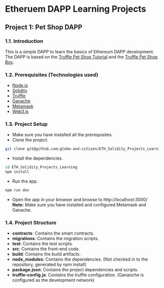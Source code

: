 # Etheruem DAPP Learning Projects

## Project 1: Pet Shop DAPP

### 1.1. Introduction

This is a simple DAPP to learn the basics of Ethereum DAPP development. The DAPP is based on the [Truffle Pet Shop Tutorial](https://www.trufflesuite.com/tutorials/pet-shop) and the [Truffle Pet Shop Box](https://www.trufflesuite.com/boxes/pet-shop).

### 1.2. Prerequisites (Technologies used)

- [Node.js](https://nodejs.org/en/)
- [Solidity](https://solidity.readthedocs.io/en/v0.7.4/)
- [Truffle](https://www.trufflesuite.com/truffle)
- [Ganache](https://www.trufflesuite.com/ganache)
- [Metamask](https://metamask.io/)
- [Web3.js](https://web3js.readthedocs.io/en/v1.3.0/)

### 1.3. Project Setup

- Make sure you have installed all the prerequisites.
- Clone the project.

```bash
git clone git@github.com:globe-and-citizen/ETH_Solidity_Projects_Learning.git
```

- Install the dependencies.

```bash
cd ETH_Solidity_Projects_Learning
npm install
```

- Run the app.

```bash
npm run dev
```

- Open the app in your browser and browse to http://localhost:3000/
  **Note:** Make sure you have installed and configured Metamask and Ganache.

### 1.4. Project Structure

- **contracts**: Contains the smart contracts.
- **migrations**: Contains the migration scripts.
- **test**: Contains the test scripts.
- **src**: Contains the front-end code.
- **build**: Contains the build artifacts.
- **node_modules**: Contains the dependencies. (Not checked in to the repository, generated by npm install)
- **package.json**: Contains the project dependencies and scripts.
- **truffle-config.js**: Contains the truffle configuration. (Gananche is configured as the development network)
